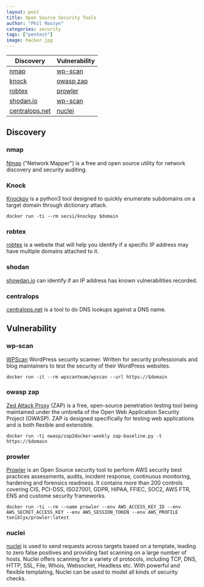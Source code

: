 ```yaml
---
layout: post
title: Open Source Security Tools
author: "Phil Massyn"
categories: security
tags: ["pentest"]
image: hacker.jpg
---
```


**Discovery**|**Vulnerability**|
|--|--|
|[nmap](#nmap)|[wp-scan](#wp-scan)|
|[knock](#knock)|[owasp zap](#owasp-zap)|
|[robtex](#robtex)|[prowler](#prowler)|
|[shodan.io](#shodan)|[wp-scan](#wp-scan)|
|[centralops.net](#centralops)|[nuclei](#nucei)|

## Discovery

### nmap

[Nmap](https://nmap.org/) ("Network Mapper") is a free and open source utility for network discovery and security auditing.

### Knock

[Knockpy](https://github.com/guelfoweb/knock) is a python3 tool designed to quickly enumerate subdomains on a target domain through dictionary attack.

`docker run -ti --rm secsi/knockpy $domain`

### robtex

[robtex](https://www.robtex.com/) is a website that will help you identify if a specific IP address may have multiple domains attached to it.

### shodan

[showdan.io](https://www.shodan.io) can identify if an IP address has known vulnerabilities recorded.

### centralops

[centralops.net](https://www.centralops.net) is a tool to do DNS lookups against a DNS name.

## Vulnerability

### wp-scan

[WPScan](https://github.com/wpscanteam/wpscan) WordPress security scanner. Written for security professionals and blog maintainers to test the security of their WordPress websites.

`docker run -it --rm wpscanteam/wpscan --url https://$domain`

### owasp zap

[Zed Attack Proxy](https://www.zaproxy.org/docs/docker/about/) (ZAP) is a free, open-source penetration testing tool being maintained under the umbrella of the Open Web Application Security Project (OWASP). ZAP is designed specifically for testing web applications and is both flexible and extensible.

`docker run -ti owasp/zap2docker-weekly zap-baseline.py -t https://$domain`

### prowler

[Prowler](https://github.com/prowler-cloud/prowler) is an Open Source security tool to perform AWS security best practices assessments, audits, incident response, continuous monitoring, hardening and forensics readiness. It contains more than 200 controls covering CIS, PCI-DSS, ISO27001, GDPR, HIPAA, FFIEC, SOC2, AWS FTR, ENS and custome security frameworks.

`docker run -ti --rm --name prowler --env AWS_ACCESS_KEY_ID --env AWS_SECRET_ACCESS_KEY --env AWS_SESSION_TOKEN --env AWS_PROFILE toniblyx/prowler:latest`

### nuclei

[nuclei](https://github.com/projectdiscovery/nuclei) is used to send requests across targets based on a template, leading to zero false positives and providing fast scanning on a large number of hosts. Nuclei offers scanning for a variety of protocols, including TCP, DNS, HTTP, SSL, File, Whois, Websocket, Headless etc. With powerful and flexible templating, Nuclei can be used to model all kinds of security checks.